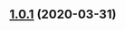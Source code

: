 ## [1.0.1](https://github.com/sebastian-altamirano/json-file-handler/compare/v1.0.0...v1.0.1) (2020-03-31)
